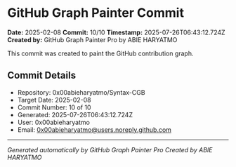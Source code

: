 # GitHub Graph Painter Commit

**Date:** 2025-02-08
**Commit:** 10/10
**Timestamp:** 2025-07-26T06:43:12.724Z
**Created by:** GitHub Graph Painter Pro by ABIE HARYATMO

This commit was created to paint the GitHub contribution graph.

## Commit Details
- Repository: 0x00abieharyatmo/Syntax-CGB
- Target Date: 2025-02-08
- Commit Number: 10 of 10
- Generated: 2025-07-26T06:43:12.724Z
- User: 0x00abieharyatmo
- Email: 0x00abieharyatmo@users.noreply.github.com

---
*Generated automatically by GitHub Graph Painter Pro*
*Created by ABIE HARYATMO*
